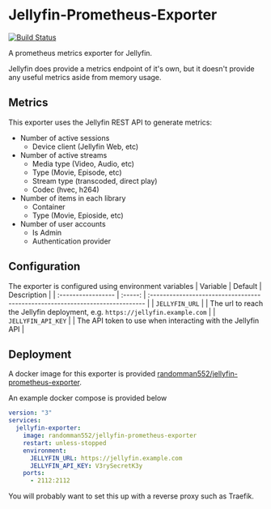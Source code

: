 # Jellyfin-Prometheus-Exporter
[![Build Status](https://drone.ggrainger.uk/api/badges/randomman552/Jellyfin-Prometheus-Exporter/status.svg)](https://drone.ggrainger.uk/randomman552/Jellyfin-Prometheus-Exporter)

A prometheus metrics exporter for Jellyfin.

Jellyfin does provide a metrics endpoint of it's own, but it doesn't provide any useful metrics aside from memory usage.

## Metrics
This exporter uses the Jellyfin REST API to generate metrics:
- Number of active sessions
  - Device client (Jellyfin Web, etc)
- Number of active streams
  - Media type (Video, Audio, etc)
  - Type (Movie, Episode, etc)
  - Stream type (transcoded, direct play)
  - Codec (hvec, h264)
- Number of items in each library
  - Container
  - Type (Movie, Epioside, etc)
- Number of user accounts
  - Is Admin
  - Authentication provider

## Configuration
The exporter is configured using environment variables
| Variable           | Default | Description                                                                   |
| :----------------- | :-----: | :---------------------------------------------------------------------------- |
| `JELLYFIN_URL`     |         | The url to reach the Jellyfin deployment, e.g. `https://jellyfin.example.com` |
| `JELLYFIN_API_KEY` |         | The API token to use when interacting with the Jellyfin API                   |

## Deployment
A docker image for this exporter is provided [randomman552/jellyfin-prometheus-exporter](https://hub.docker.com/repository/docker/randomman552/jellyfin-prometheus-exporter).

An example docker compose is provided below
```yml
version: "3"
services:
  jellyfin-exporter:
    image: randomman552/jellyfin-prometheus-exporter
    restart: unless-stopped
    environment:
      JELLYFIN_URL: https://jellyfin.example.com
      JELLYFIN_API_KEY: V3rySecretK3y
    ports:
      - 2112:2112
```

You will probably want to set this up with a reverse proxy such as Traefik.
